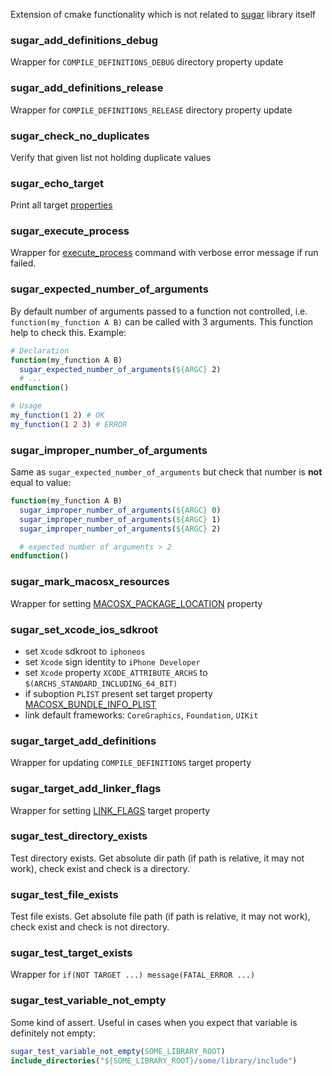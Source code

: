 Extension of cmake functionality which is not related to [sugar](https://github.com/ruslo/sugar) library itself

### sugar_add_definitions_debug
Wrapper for `COMPILE_DEFINITIONS_DEBUG` directory property update

### sugar_add_definitions_release
Wrapper for `COMPILE_DEFINITIONS_RELEASE` directory property update

### sugar_check_no_duplicates
Verify that given list not holding duplicate values

### sugar_echo_target
Print all target [properties](http://www.kitware.com/blog/home/post/390)

### sugar_execute_process
Wrapper for [execute_process](http://www.cmake.org/cmake/help/v2.8.11/cmake.html#command:execute_process) command
with verbose error message if run failed.

### sugar_expected_number_of_arguments
By default number of arguments passed to a function not controlled, i.e. `function(my_function A B)` can be
called with 3 arguments. This function help to check this. Example:
```cmake
# Declaration
function(my_function A B)
  sugar_expected_number_of_arguments(${ARGC} 2)
  # ...
endfunction()
```
```cmake
# Usage
my_function(1 2) # OK
my_function(1 2 3) # ERROR
```

### sugar_improper_number_of_arguments
Same as `sugar_expected_number_of_arguments` but check that number is **not** equal to value:
```cmake
function(my_function A B)
  sugar_improper_number_of_arguments(${ARGC} 0)
  sugar_improper_number_of_arguments(${ARGC} 1)
  sugar_improper_number_of_arguments(${ARGC} 2)

  # expected number of arguments > 2
endfunction()
```

### sugar_mark_macosx_resources
Wrapper for setting [MACOSX_PACKAGE_LOCATION](http://www.cmake.org/cmake/help/v2.8.11/cmake.html#prop_sf:MACOSX_PACKAGE_LOCATION)
property

### sugar_set_xcode_ios_sdkroot
* set `Xcode` sdkroot to `iphoneos`
* set `Xcode` sign identity to `iPhone Developer`
* set `Xcode` property `XCODE_ATTRIBUTE_ARCHS` to `$(ARCHS_STANDARD_INCLUDING_64_BIT)`
* if suboption `PLIST` present set target property [MACOSX_BUNDLE_INFO_PLIST](http://www.cmake.org/cmake/help/v2.8.11/cmake.html#prop_tgt:MACOSX_BUNDLE_INFO_PLIST)
* link default frameworks: `CoreGraphics`, `Foundation`, `UIKit`

### sugar_target_add_definitions
Wrapper for updating `COMPILE_DEFINITIONS` target property

### sugar_target_add_linker_flags
Wrapper for setting [LINK_FLAGS](http://www.cmake.org/cmake/help/v2.8.11/cmake.html#prop_tgt:LINK_FLAGS)
target property

### sugar_test_directory_exists
Test directory exists. Get absolute dir path (if path is relative, it may not work), check exist and check
is a directory.

### sugar_test_file_exists
Test file exists. Get absolute file path (if path is relative, it may not work), check exist and check
is not directory.

### sugar_test_target_exists
Wrapper for `if(NOT TARGET ...) message(FATAL_ERROR ...)`

### sugar_test_variable_not_empty
Some kind of assert. Useful in cases when you expect that variable is definitely not empty:
```cmake
sugar_test_variable_not_empty(SOME_LIBRARY_ROOT)
include_directories("${SOME_LIBRARY_ROOT}/some/library/include")
```
